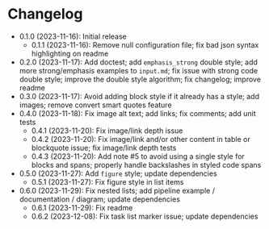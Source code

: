 # Changelog

* 0.1.0 (2023-11-16): Initial release
    * 0.1.1 (2023-11-16): Remove null configuration file; fix bad json syntax
      highlighting on readme
* 0.2.0 (2023-11-17): Add doctest; add `emphasis_strong` double style; add
  more strong/emphasis examples to `input.md`; fix issue with strong code double
  style; improve the double style algorithm; fix changelog; improve readme
* 0.3.0 (2023-11-17): Avoid adding block style if it already has a style; add
  images; remove convert smart quotes feature
* 0.4.0 (2023-11-18): Fix image alt text; add links; fix comments; add unit
  tests
    * 0.4.1 (2023-11-20): Fix image/link depth issue
    * 0.4.2 (2023-11-20): Fix image/link and/or other content in table or blockquote
      issue; fix image/link depth tests
    * 0.4.3 (2023-11-20): Add note #5 to avoid using a single style for blocks and
      spans; properly handle backslashes in styled code spans
* 0.5.0 (2023-11-27): Add `figure` style; update dependencies
    * 0.5.1 (2023-11-27): Fix figure style in list items
* 0.6.0 (2023-11-29): Fix nested lists; add pipeline example / documentation /
  diagram; update dependencies
    * 0.6.1 (2023-11-29): Fix readme
    * 0.6.2 (2023-12-08): Fix task list marker issue; update dependencies

